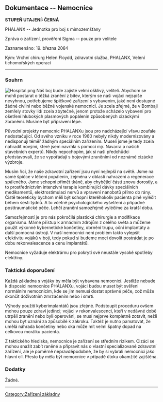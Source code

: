 ## Dokumentace -- Nemocnice

**STUPEŇ UTAJENÍ: ČERNÁ**

PHALANX -- Jednotka pro boj s mimozemšťany

Zpráva o zařízení, prověření Sigma -- pouze pro velitele

Zaznamenáno: 19. března 2084

Kým: Vrchní chirurg Helen Floydd, zdravotní služba, PHALANX, Velení
tichomořských operací

------------------------------------------------------------------------

### Souhrn

![](Hospital.png "Hospital.png") Náš boj bude zajisté velmi ošklivý,
veliteli. Abychom se mohli postarat o těžká zranění z bitev, kterým se
naši vojáci nejspíše nevyhnou, potřebujeme špičkové zařízení s
vybavením, jaké není dostupné žádné civilní nebo běžné vojenské
nemocnici. Je zcela zřejmé, že v Bombaji zemřely stovky lidí zcela
zbytečně, jenom protože scházelo vybavení pro ošetření hlubokých
plasmových popálenin způsobených cizáckými zbraněmi. Musíme být
připraveni lépe.

Původní projekty nemocnic PHALANXu jsou pro nadcházející vřavu zoufale
nedostačující. Od svého vzniku v roce 1960 nebyly nikdy modernizovány a
nedisponují téměř žádným speciálním zařízením. Museli jsme je tedy zcela
nahradit novými, které jsem navrhla s pomocí mjr. Navarra a našich
stavebních expertů. Nikdy nepochopím, jak si naši předchůdci
představovali, že se vypořádají s bojovými zraněními od neznámé cizácké
výzbroje.

Musím říci, že naše zdravotní zařízení jsou nyní nejlepší na světě. Jsme
na samé špičce v léčení popálenin, zejména v oblasti nahrazení a
regenerace spáleného. Jsme schopni přimět tkáně, aby chybějící části
znovu dorostly, a to prostřednictvím intenzivní terapie kombinující
dávky speciálních medikamentů, elektrostimulaci nervů a vpravení
nanobotů přímo do rány. Čistě teoreticky bychom měli být schopni
kteréhokoliv pacienta plně vyléčit během šesti týdnů. A to včetně
psychologického vyšetření a případné posttraumatické péče. Lehčí zranění
samozřejmě vyléčíme za kratší dobu.

Samozřejmostí je pro nás pokročilá plastická chirurgie a modifikace
organismu. Máme přístup k armádním zdrojům z celého světa a můžeme
použít výkonné kybernetické končetiny, obrnění trupu, oční implantáty a
další pomocná ústrojí. V naší nemocnici není problém takto vylepšit
efektivitu vojáků v boji, tedy pokud si budeme moci dovolit postrádat je
po dobu rekonvalescence a cenu implantátů.

Nemocnice vyžaduje elektrárnu pro pokrytí své neustále vysoké spotřeby
elektřiny.

### Taktická doporučení

Každá základna s vojáky by měla být vybavena nemocnicí. Jestliže nebude
k disposici nemocnice PHALANXu, vojáci budou muset být svěřeni normálním
nemocnicím, kde se jim nemusí dostat správné péče, což může skončit
doživotním zmrzačením nebo i smrtí.

Výhody použití kyberimplantátů jsou zřejmé. Podstoupit proceduru ovšem
mohou pouze zdraví jedinci; vojáci v rekonvalescenci, kteří v nedávné
době utrpěli zranění nebo byli operováni, se musí nejprve kompletně
zotavit, nežli mohou být uznáni za způsobilé k zákroku. Taktéž je nutno
pamatovat, že umělá náhrada končetiny nebo oka může mít velmi špatný
dopad na celkovou morálku pacienta.

Z taktického hlediska, nemocnice je zařízení se středním rizikem. Cizáci
se mohou snažit zabít raněné a připravit nás o vlastní specializované
zdravotní zařízení, ale je poměrně nepravděpodobné, že by si vybrali
nemocnici jako hlavní cíl. Přesto by měla být nemocnice v případě útoku
okamžitě zajištěna.

### Dodatky

Žádné.

------------------------------------------------------------------------

[Category:Zařízení základny](Category:Zařízení_základny "wikilink")